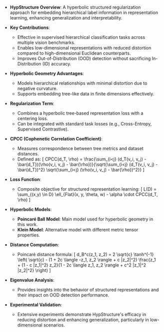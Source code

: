 - **HypStructure Overview**: A hyperbolic structured regularization approach for embedding hierarchical label information in representation learning, enhancing generalization and interpretability.

- **Key Contributions**:
  - Effective in supervised hierarchical classification tasks across multiple vision benchmarks.
  - Enables low-dimensional representations with reduced distortion compared to high-dimensional Euclidean counterparts.
  - Improves Out-of-Distribution (OOD) detection without sacrificing In-Distribution (ID) accuracy.

- **Hyperbolic Geometry Advantages**:
  - Models hierarchical relationships with minimal distortion due to negative curvature.
  - Supports embedding tree-like data in finite dimensions effectively.

- **Regularization Term**: 
  - Combines a hyperbolic tree-based representation loss with a centering loss.
  - Can be integrated with standard task losses (e.g., Cross-Entropy, Supervised Contrastive).

- **CPCC (Cophenetic Correlation Coefficient)**:
  - Measures correspondence between tree metrics and dataset distances.
  - Defined as:
    \[
    CPCC(d_T, \rho) = \frac{\sum_{i<j} (d_T(v_i, v_j) - \bar{d_T})(\rho(v_i, v_j) - \bar{\rho})}{\sqrt{\sum_{i<j} (d_T(v_i, v_j) - \bar{d_T})^2} \sqrt{\sum_{i<j} (\rho(v_i, v_j) - \bar{\rho})^2}}
    \]

- **Loss Function**:
  - Composite objective for structured representation learning:
    \[
    L(D) = \sum_{(x,y) \in D} \ell_{Flat}(x, y, \theta, w) - \alpha \cdot CPCC(d_T, \rho)
    \]

- **Hyperbolic Models**:
  - **Poincaré Ball Model**: Main model used for hyperbolic geometry in this work.
  - **Klein Model**: Alternative model with different metric tensor properties.

- **Distance Computation**:
  - Poincaré distance formula:
    \[
    d_B^c(z_1, z_2) = 2 \sqrt{c} \tanh^{-1} \left( \sqrt{c} - (1 + 2c \langle -z_1, z_2 \rangle + c \|z_2\|^2) \frac{z_1 + (1 - c \|z_1\|^2) z_2}{1 - 2c \langle z_1, z_2 \rangle + c^2 \|z_1\|^2 \|z_2\|^2} \right)
    \]

- **Eigenvalue Analysis**:
  - Provides insights into the behavior of structured representations and their impact on OOD detection performance.

- **Experimental Validation**:
  - Extensive experiments demonstrate HypStructure's efficacy in reducing distortion and enhancing generalization, particularly in low-dimensional scenarios.